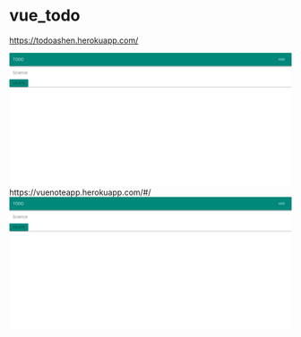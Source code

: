 # vue_todo
https://todoashen.herokuapp.com/


<img src="img/img1.jpeg">
https://vuenoteapp.herokuapp.com/#/
<img src="img/img1.jpeg">
